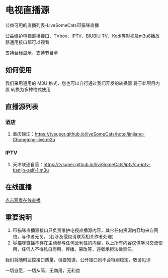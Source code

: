 # 电视直播源
公益可用的直播列表-LiveSomeCats🐱猫咪直播

公益维护电视直播接口、TVbox、IPTV、BIUBIU TV、Kodi等影视及m3u8播放器通用接口都可以观看

支持台标显示，支持节目单

## 如何使用
我们采用通用的 M3U 格式，您也可以自行通过我们开发的转换器 将于此项目内置 转换为多种格式使用

## 直播源列表
### 酒店
1. 重庆锦江：https://tvsuper.github.io/liveSomeCats/hotel/jinjiang-Chongqing-live.m3u

### IPTV
1. 天津联通自营：https://tvsuper.github.io/liveSomeCats/iptv/cu-iptv-tianjin-self-1.m3u

## 在线直播
[点击观看在线直播](https://tvsuper.github.io/liveSomeCats/)

## 重要说明
1. 🐱猫咪直播源接口只负责维护电视直播源内容，其它任何资源内容均来自网络，与作者无关。（若涉及侵权请联系相关作者处理）
2. 🐱猫咪直播不存在主动参与任何营利性的内容，以上所有内容仅供学习交流使用，任何人不得私自商用、传播、篡改等，违者承担法律责任。

我们将随时监控接口质量，但要知道，公开接口则不会特别稳定，敬请见谅

一切自愿，一切从简，无商用，无利益
